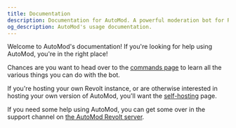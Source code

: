 ```yaml
---
title: Documentation
description: Documentation for AutoMod. A powerful moderation bot for Revolt chat. Features automatic content filtering, spam protection, and comprehensive moderation tools. Easy to set up and configure.
og_description: AutoMod's usage documentation.
---
```


Welcome to AutoMod's documentation! If you're looking for help using AutoMod, you're in the right place!

Chances are you want to head over to the [commands page](/docs/commands) to learn all the various things you can do with the bot.

If you're hosting your own Revolt instance, or are otherwise interested in hosting your own version of AutoMod, you'll want the [self-hosting](/docs/self-hosting) page.

If you need some help using AutoMod, you can get some over in the support channel on [the AutoMod Revolt server](https://rvlt.gg/automod).
